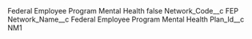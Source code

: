 <?xml version="1.0" encoding="UTF-8"?>
<CustomMetadata xmlns="http://soap.sforce.com/2006/04/metadata" xmlns:xsi="http://www.w3.org/2001/XMLSchema-instance" xmlns:xsd="http://www.w3.org/2001/XMLSchema">
    <label>Federal Employee Program Mental Health</label>
    <protected>false</protected>
    <values>
        <field>Network_Code__c</field>
        <value xsi:type="xsd:string">FEP</value>
    </values>
    <values>
        <field>Network_Name__c</field>
        <value xsi:type="xsd:string">Federal Employee Program Mental Health</value>
    </values>
    <values>
        <field>Plan_Id__c</field>
        <value xsi:type="xsd:string">NM1</value>
    </values>
</CustomMetadata>
